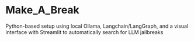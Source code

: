 # Make_A_Break
Python-based setup using local Ollama, Langchain/LangGraph, and a visual interface with Streamlit to automatically search for LLM jailbreaks
